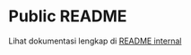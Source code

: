 # Public README

Lihat dokumentasi lengkap di [README internal](./https://github.com/CpmJhon21/Haha-gabut-/blob/main/README.md)
